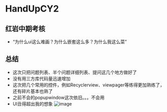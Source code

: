 # HandUpCY2
## 红岩中期考核
- “为什么ui这么难画？为什么嵌套这么多？为什么我这么菜”
## 总结
- 这次只把问题列表、半个问题详细列表、提问这几个地方做好了
- 没有用三方库代码量迅速增加
- 这次把几个常用的控件，例如Recyclerview、viewpager等练得更加熟练了，还有碎片基本也熟了
- 之前不会的popupwindow这次依旧。。。不会用
- UI丑得超出我的想象
![image](https://github.com/zangjunhao/HandUpCY2/blob/master/666.gif)
